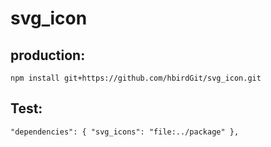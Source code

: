 # svg_icon

## production:  
`npm install git+https://github.com/hbirdGit/svg_icon.git`

## Test: 
`"dependencies": {
    "svg_icons": "file:../package"
  },`